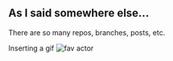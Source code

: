 ## As I said somewhere else...
There are so many repos, branches, posts, etc. 

Inserting a gif 
![fav actor](https://media.giphy.com/media/uN5iwZB2v2dH2/giphy.gif?cid=ecf05e47tcagsr2jvqag510xutlmf5icrexj4v2t7n4ny6fa&ep=v1_gifs_search&rid=giphy.gif&ct=g)
